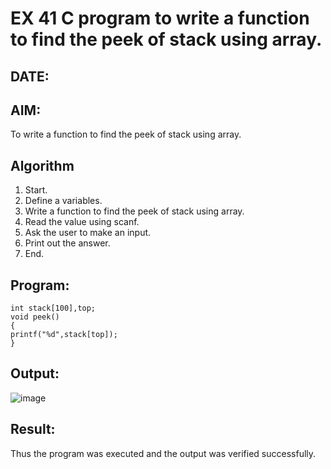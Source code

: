 
# EX 41 C program to write a function to find the peek of stack using array.
## DATE:
## AIM:
To write a function to find the peek of stack using array.

## Algorithm
1. Start. 
2. Define a variables. 
3. Write a function to find the peek of stack using array. 
4. Read the value using scanf. 
5. Ask the user to make an input. 
6. Print out the answer. 
7. End.  

## Program:
```
int stack[100],top; 
void peek() 
{ 
printf("%d",stack[top]); 
} 
```

## Output:
![image](https://github.com/user-attachments/assets/e6990a19-fb3b-459d-b7cb-ed4c69b331cf)


## Result:
Thus the program was executed and the output was verified successfully.
